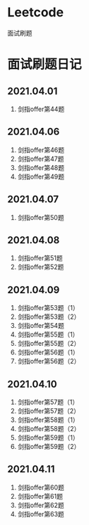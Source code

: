 # Leetcode
面试刷题



# 面试刷题日记

## 2021.04.01

1. 剑指offer第44题

## 2021.04.06

1. 剑指offer第46题
2. 剑指offer第47题
3. 剑指offer第48题
4. 剑指offer第49题

## 2021.04.07

1. 剑指offer第50题

## 2021.04.08

1. 剑指offer第51题
2. 剑指offer第52题

## 2021.04.09

1. 剑指offer第53题（1）
2. 剑指offer第53题（2）
3. 剑指offer第54题
4. 剑指offer第55题（1）
5. 剑指offer第55题（2）
6. 剑指offer第56题（1）
7. 剑指offer第56题（2）

## 2021.04.10

1. 剑指offer第57题（1）
2. 剑指offer第57题（2）
3. 剑指offer第58题（1）
4. 剑指offer第58题（2）
5. 剑指offer第59题（1）
6. 剑指offer第59题（2）

## 2021.04.11

1. 剑指offer第60题
2. 剑指offer第61题
3. 剑指offer第62题
4. 剑指offer第63题